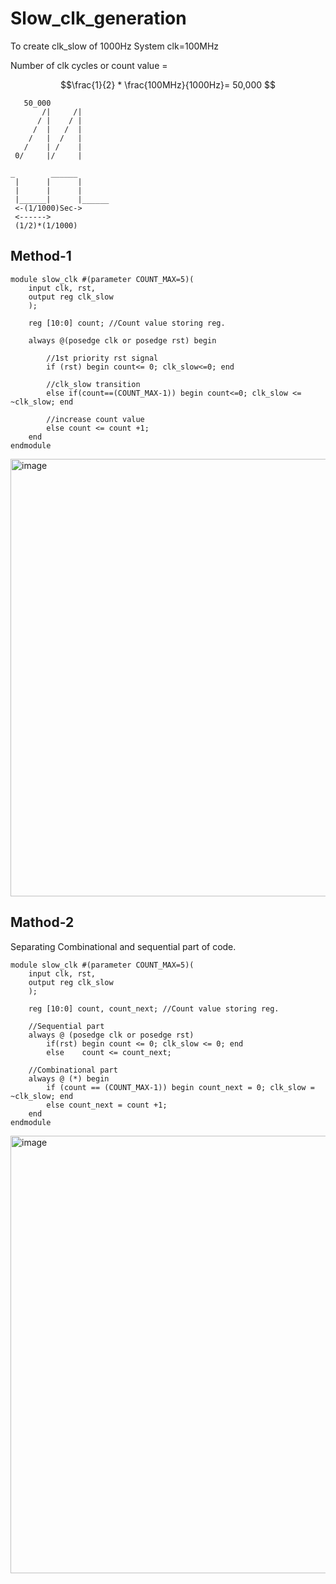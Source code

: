 # Slow_clk_generation

To create clk_slow of 1000Hz     System clk=100MHz


Number of clk cycles or count value =
```math
\frac{1}{2} * \frac{100MHz}{1000Hz}= 50,000 
```


```
   50_000
       /|     /|
      / |    / |
     /  |   /  |
    /   |  /   |
   /    | /    |
 0/     |/     |
 
_        ______
 |      |      |
 |      |      |
 |______|      |______
 <-(1/1000)Sec->
 <------> 
 (1/2)*(1/1000)
```
## Method-1
```
module slow_clk #(parameter COUNT_MAX=5)(
    input clk, rst,
    output reg clk_slow
    );
    
    reg [10:0] count; //Count value storing reg.
    
    always @(posedge clk or posedge rst) begin
        
        //1st priority rst signal
        if (rst) begin count<= 0; clk_slow<=0; end
        
        //clk_slow transition
        else if(count==(COUNT_MAX-1)) begin count<=0; clk_slow <= ~clk_slow; end
        
        //increase count value
        else count <= count +1;
    end
endmodule
```
<img width="700" alt="image" src="https://user-images.githubusercontent.com/49667585/230738061-c5955cda-180c-4885-9913-431453442fe3.png">

## Mathod-2
Separating Combinational and sequential part of code.
```
module slow_clk #(parameter COUNT_MAX=5)(
    input clk, rst,
    output reg clk_slow
    );
    
    reg [10:0] count, count_next; //Count value storing reg.
    
    //Sequential part
    always @ (posedge clk or posedge rst)
        if(rst) begin count <= 0; clk_slow <= 0; end
        else    count <= count_next;
    
    //Combinational part
    always @ (*) begin
        if (count == (COUNT_MAX-1)) begin count_next = 0; clk_slow = ~clk_slow; end
        else count_next = count +1;
    end
endmodule
```
<img width="700" alt="image" src="https://user-images.githubusercontent.com/49667585/230738357-ef736814-2631-4152-8a9f-4d9ddc8da1f2.png">
